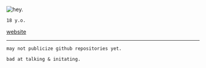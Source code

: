 ![hey.](https://i.ibb.co/5TBCfmJ/Bit.png)

`18 y.o.`

[website](https://solluxcaptor.neocities.org/ "this is my only public social media.")

--- 

```fix
may not publicize github repositories yet.
```
```
bad at talking & initating.
```
